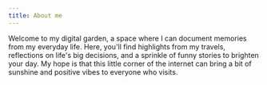 ```yaml
---
title: About me
---
```

Welcome to my digital garden, a space where I can document memories from my everyday life. Here, you'll find highlights from my travels, reflections on life's big decisions, and a sprinkle of funny stories to brighten your day. My hope is that this little corner of the internet can bring a bit of sunshine and positive vibes to everyone who visits.
